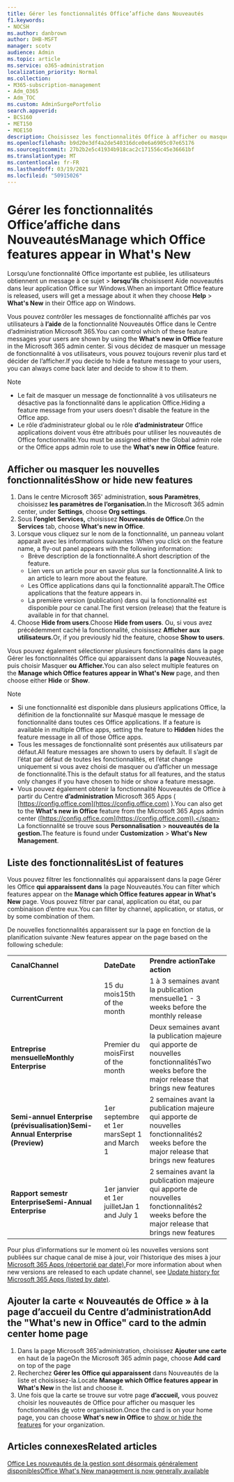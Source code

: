 ```yaml
---
title: Gérer les fonctionnalités Office’affiche dans Nouveautés
f1.keywords:
- NOCSH
ms.author: danbrown
author: DHB-MSFT
manager: scotv
audience: Admin
ms.topic: article
ms.service: o365-administration
localization_priority: Normal
ms.collection:
- M365-subscription-management
- Adm_O365
- Adm_TOC
ms.custom: AdminSurgePortfolio
search.appverid:
- BCS160
- MET150
- MOE150
description: Choisissez les fonctionnalités Office à afficher ou masquer lorsqu’un utilisateur choisit Aide > Nouveautés de son application Office sur Windows à l’aide de la fonctionnalité « Nouveautés de Office » dans le Centre d’administration Microsoft 365.
ms.openlocfilehash: b9d20e3df4a2de540316dce0e6a6905c07e65176
ms.sourcegitcommit: 27b2b2e5c41934b918cac2c171556c45e36661bf
ms.translationtype: MT
ms.contentlocale: fr-FR
ms.lasthandoff: 03/19/2021
ms.locfileid: "50915026"
---
```

# <a name="manage-which-office-features-appear-in-whats-new"></a><span data-ttu-id="ebad0-103">Gérer les fonctionnalités Office’affiche dans Nouveautés</span><span class="sxs-lookup"><span data-stu-id="ebad0-103">Manage which Office‎ features appear in What's New</span></span>

<span data-ttu-id="ebad0-104">Lorsqu’une fonctionnalité Office importante est publiée, les utilisateurs obtiennent un message à ce sujet  >  **lorsqu’ils** choisissent Aide nouveautés dans leur application Office sur Windows.</span><span class="sxs-lookup"><span data-stu-id="ebad0-104">When an important ‎Office‎ feature is released, users will get a message about it when they choose **Help** > **What's New** in their ‎‎Office‎‎ app on ‎Windows‎.</span></span>

<span data-ttu-id="ebad0-105">Vous pouvez contrôler les messages de fonctionnalité affichés par vos utilisateurs à **l’aide** de la fonctionnalité Nouveautés Office dans le Centre d’administration Microsoft 365.</span><span class="sxs-lookup"><span data-stu-id="ebad0-105">You can control which of these feature messages your users are shown by using the **What's new in Office** feature in the Microsoft 365 admin center.</span></span> <span data-ttu-id="ebad0-106">Si vous décidez de masquer un message de fonctionnalité à vos utilisateurs, vous pouvez toujours revenir plus tard et décider de l’afficher.</span><span class="sxs-lookup"><span data-stu-id="ebad0-106">If you decide to hide a feature message to your users, you can always come back later and decide to show it to them.</span></span>

> [!NOTE]
> - <span data-ttu-id="ebad0-107">Le fait de masquer un message de fonctionnalité à vos utilisateurs ne désactive pas la fonctionnalité dans le application Office.</span><span class="sxs-lookup"><span data-stu-id="ebad0-107">Hiding a feature message from your users doesn't disable the feature in the Office app.</span></span>
> - <span data-ttu-id="ebad0-108">Le rôle d’administrateur global ou le rôle **d’administrateur** Office applications doivent vous être attribués pour utiliser les nouveautés de Office fonctionnalité.</span><span class="sxs-lookup"><span data-stu-id="ebad0-108">You must be assigned either the Global admin role or the Office apps admin role to use the **What's new in Office** feature.</span></span>

## <a name="show-or-hide-new-features"></a><span data-ttu-id="ebad0-109">Afficher ou masquer les nouvelles fonctionnalités</span><span class="sxs-lookup"><span data-stu-id="ebad0-109">Show or hide new features</span></span> 

1. <span data-ttu-id="ebad0-110">Dans le centre Microsoft 365' administration, **sous Paramètres**, choisissez **les paramètres de l’organisation.**</span><span class="sxs-lookup"><span data-stu-id="ebad0-110">In the Microsoft 365 admin center, under **Settings**, choose **Org settings**.</span></span>
2. <span data-ttu-id="ebad0-111">Sous **l’onglet Services,** choisissez **Nouveautés de Office**.</span><span class="sxs-lookup"><span data-stu-id="ebad0-111">On the **Services** tab, choose **What's new in Office**.</span></span>
3. <span data-ttu-id="ebad0-112">Lorsque vous cliquez sur le nom de la fonctionnalité, un panneau volant apparaît avec les informations suivantes :</span><span class="sxs-lookup"><span data-stu-id="ebad0-112">When you click on the feature name, a fly-out panel appears with the following information:</span></span>
     - <span data-ttu-id="ebad0-113">Brève description de la fonctionnalité.</span><span class="sxs-lookup"><span data-stu-id="ebad0-113">A short description of the feature.</span></span>
     - <span data-ttu-id="ebad0-114">Lien vers un article pour en savoir plus sur la fonctionnalité.</span><span class="sxs-lookup"><span data-stu-id="ebad0-114">A link to an article to learn more about the feature.</span></span>
     - <span data-ttu-id="ebad0-115">Les Office applications dans qui la fonctionnalité apparaît.</span><span class="sxs-lookup"><span data-stu-id="ebad0-115">The Office applications that the feature appears in.</span></span>
     - <span data-ttu-id="ebad0-116">La première version (publication) dans qui la fonctionnalité est disponible pour ce canal.</span><span class="sxs-lookup"><span data-stu-id="ebad0-116">The first version (release) that the feature is available in for that channel.</span></span>
4. <span data-ttu-id="ebad0-117">Choose **Hide from users**.</span><span class="sxs-lookup"><span data-stu-id="ebad0-117">Choose **Hide from users**.</span></span> <span data-ttu-id="ebad0-118">Ou, si vous avez précédemment caché la fonctionnalité, choisissez **Afficher aux utilisateurs.**</span><span class="sxs-lookup"><span data-stu-id="ebad0-118">Or, if you previously hid the feature, choose **Show to users**.</span></span>

<span data-ttu-id="ebad0-119">Vous pouvez également sélectionner plusieurs fonctionnalités dans la page Gérer les fonctionnalités Office qui apparaissent dans la **page** Nouveautés, puis choisir Masquer **ou** **Afficher.**</span><span class="sxs-lookup"><span data-stu-id="ebad0-119">You can also select multiple features on the **Manage which ‎Office‎ features appear in What's New** page, and then choose either **Hide** or **Show**.</span></span>

> [!NOTE]
> - <span data-ttu-id="ebad0-120">Si une fonctionnalité est disponible dans plusieurs applications Office, la définition de la fonctionnalité sur Masqué masque le message de fonctionnalité dans toutes ces Office applications. </span><span class="sxs-lookup"><span data-stu-id="ebad0-120">If a feature is available in multiple Office apps, setting the feature to **Hidden** hides the feature message in all of those Office apps.</span></span>
> - <span data-ttu-id="ebad0-121">Tous les messages de fonctionnalité sont présentés aux utilisateurs par défaut.</span><span class="sxs-lookup"><span data-stu-id="ebad0-121">All feature messages are shown to users by default.</span></span> <span data-ttu-id="ebad0-122">Il s’agit de l’état par défaut de toutes les fonctionnalités, et l’état change uniquement si vous avez choisi de masquer ou d’afficher un message de fonctionnalité.</span><span class="sxs-lookup"><span data-stu-id="ebad0-122">This is the default status for all features, and the status only changes if you have chosen to hide or show a feature message.</span></span>
> - <span data-ttu-id="ebad0-123">Vous pouvez également obtenir la fonctionnalité Nouveautés de Office à partir du Centre **d’administration** Microsoft 365 Apps ( [https://config.office.com](https://config.office.com) ).</span><span class="sxs-lookup"><span data-stu-id="ebad0-123">You can also get to the **What's new in Office** feature from the Microsoft 365 Apps admin center ([https://config.office.com](https://config.office.com)).</span></span> <span data-ttu-id="ebad0-124">La fonctionnalité se trouve sous **Personnalisation**  >  **nouveautés de la gestion.**</span><span class="sxs-lookup"><span data-stu-id="ebad0-124">The feature is found under **Customization** > **What's New Management**.</span></span>

## <a name="list-of-features"></a><span data-ttu-id="ebad0-125">Liste des fonctionnalités</span><span class="sxs-lookup"><span data-stu-id="ebad0-125">List of features</span></span>

<span data-ttu-id="ebad0-126">Vous pouvez filtrer les fonctionnalités qui apparaissent dans la page Gérer les Office **qui apparaissent dans** la page Nouveautés.</span><span class="sxs-lookup"><span data-stu-id="ebad0-126">You can filter which features appear on the **Manage which ‎Office‎ features appear in What's New** page.</span></span> <span data-ttu-id="ebad0-127">Vous pouvez filtrer par canal, application ou état, ou par combinaison d’entre eux.</span><span class="sxs-lookup"><span data-stu-id="ebad0-127">You can filter by channel, application, or status, or by some combination of them.</span></span>

<span data-ttu-id="ebad0-128">De nouvelles fonctionnalités apparaissent sur la page en fonction de la planification suivante :</span><span class="sxs-lookup"><span data-stu-id="ebad0-128">New features appear on the page based on the following schedule:</span></span>

||||
|:-----|:-----|:-----|
|<span data-ttu-id="ebad0-129">**Canal**</span><span class="sxs-lookup"><span data-stu-id="ebad0-129">**Channel**</span></span> <br/> |<span data-ttu-id="ebad0-130">**Date**</span><span class="sxs-lookup"><span data-stu-id="ebad0-130">**Date**</span></span> <br/> |<span data-ttu-id="ebad0-131">**Prendre action**</span><span class="sxs-lookup"><span data-stu-id="ebad0-131">**Take action**</span></span> <br/> |
|<span data-ttu-id="ebad0-132">**Current**</span><span class="sxs-lookup"><span data-stu-id="ebad0-132">**Current**</span></span> <br/> |<span data-ttu-id="ebad0-133">15 du mois</span><span class="sxs-lookup"><span data-stu-id="ebad0-133">15th of the month</span></span>  <br/> |<span data-ttu-id="ebad0-134">1 à 3 semaines avant la publication mensuelle</span><span class="sxs-lookup"><span data-stu-id="ebad0-134">1 - 3 weeks before the monthly release</span></span> <br/> |
|<span data-ttu-id="ebad0-135">**Entreprise mensuelle**</span><span class="sxs-lookup"><span data-stu-id="ebad0-135">**Monthly Enterprise**</span></span> <br/> |<span data-ttu-id="ebad0-136">Premier du mois</span><span class="sxs-lookup"><span data-stu-id="ebad0-136">First of the month</span></span>  <br/> |<span data-ttu-id="ebad0-137">Deux semaines avant la publication majeure qui apporte de nouvelles fonctionnalités</span><span class="sxs-lookup"><span data-stu-id="ebad0-137">Two weeks before the major release that brings new features</span></span> |
|<span data-ttu-id="ebad0-138">**Semi-annuel Enterprise (prévisualisation)**</span><span class="sxs-lookup"><span data-stu-id="ebad0-138">**Semi-Annual Enterprise (Preview)**</span></span> <br/> |<span data-ttu-id="ebad0-139">1er septembre et 1er mars</span><span class="sxs-lookup"><span data-stu-id="ebad0-139">Sept 1 and March 1</span></span> <br/> | <span data-ttu-id="ebad0-140">2 semaines avant la publication majeure qui apporte de nouvelles fonctionnalités</span><span class="sxs-lookup"><span data-stu-id="ebad0-140">2 weeks before the major release that brings new features</span></span>|
|<span data-ttu-id="ebad0-141">**Rapport semestr Enterprise**</span><span class="sxs-lookup"><span data-stu-id="ebad0-141">**Semi-Annual Enterprise**</span></span> <br/> |<span data-ttu-id="ebad0-142">1er janvier et 1er juillet</span><span class="sxs-lookup"><span data-stu-id="ebad0-142">Jan 1 and July 1</span></span> <br/> | <span data-ttu-id="ebad0-143">2 semaines avant la publication majeure qui apporte de nouvelles fonctionnalités</span><span class="sxs-lookup"><span data-stu-id="ebad0-143">2 weeks before the major release that brings new features</span></span><br/> |

<span data-ttu-id="ebad0-144">Pour plus d’informations sur le moment où les nouvelles versions sont publiées sur chaque canal de mise à jour, voir l’historique des mises à jour [Microsoft 365 Apps (répertorié par date).](/officeupdates/update-history-microsoft365-apps-by-date)</span><span class="sxs-lookup"><span data-stu-id="ebad0-144">For more information about when new versions are released to each update channel, see [Update history for Microsoft 365 Apps (listed by date)](/officeupdates/update-history-microsoft365-apps-by-date).</span></span>

## <a name="add-the-whats-new-in-office-card-to-the-admin-center-home-page"></a><span data-ttu-id="ebad0-145">Ajouter la carte « Nouveautés de Office » à la page d’accueil du Centre d’administration</span><span class="sxs-lookup"><span data-stu-id="ebad0-145">Add the "What's new in Office" card to the admin center home page</span></span>

1. <span data-ttu-id="ebad0-146">Dans la page Microsoft 365'administration, choisissez **Ajouter une carte** en haut de la page</span><span class="sxs-lookup"><span data-stu-id="ebad0-146">On the Microsoft 365 admin page, choose **Add card** on top of the page</span></span>
2. <span data-ttu-id="ebad0-147">Recherchez **Gérer les Office qui apparaissent** dans Nouveautés de la liste et choisissez-la.</span><span class="sxs-lookup"><span data-stu-id="ebad0-147">Locate **Manage which Office features appear in What's New** in the list and choose it.</span></span>
3. <span data-ttu-id="ebad0-148">Une fois que la carte se trouve sur votre page **d’accueil,** vous pouvez choisir les nouveautés de Office pour afficher ou masquer les fonctionnalités [de](#show-or-hide-new-features) votre organisation.</span><span class="sxs-lookup"><span data-stu-id="ebad0-148">Once the card is on your home page, you can choose **What's new in Office** to [show or hide the features](#show-or-hide-new-features) for your organization.</span></span>


## <a name="related-articles"></a><span data-ttu-id="ebad0-149">Articles connexes</span><span class="sxs-lookup"><span data-stu-id="ebad0-149">Related articles</span></span>

[<span data-ttu-id="ebad0-150">Office Les nouveautés de la gestion sont désormais généralement disponibles</span><span class="sxs-lookup"><span data-stu-id="ebad0-150">Office What's New management is now generally available</span></span>](https://techcommunity.microsoft.com/t5/microsoft-365-blog/office-what-s-new-management-is-now-generally-available/ba-p/1179954)